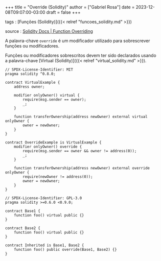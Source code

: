 +++
title = "Override (Solidity)"
author = ["Gabriel Rosa"]
date = 2023-12-08T09:07:00-03:00
draft = false
+++

tags
: [Funções (Solidity)]({{< relref "funcoes_solidity.md" >}})

source
: [Solidity Docs | Function Overriding](https://docs.soliditylang.org/en/latest/contracts.html#function-overriding)

A palavra-chave `override` é um modificador utilizado para sobrescrever funções ou modificadores.

Funções ou modificadores sobrescritos devem ter sido declarados usando a palavra-chave [Virtual (Solidity)]({{< relref "virtual_solidity.md" >}}).

```solidity
// SPDX-License-Identifier: MIT
pragma solidity ^0.8.0;

contract VirtualExample {
    address owner;

    modifier onlyOwner() virtual {
        require(msg.sender == owner);
        _;
    }

    function transferOwnership(address newOwner) external virtual onlyOwner {
        owner = newOwner;
    }
}

contract OverrideExample is VirtualExample {
    modifier onlyOwner() override {
        require(msg.sender == owner && owner != address(0));
        _;
    }

    function transferOwnership(address newOwner) external override onlyOwner {
        require(newOwner != address(0));
        owner = newOwner;
    }
}
```

```solidity
// SPDX-License-Identifier: GPL-3.0
pragma solidity >=0.6.0 <0.9.0;

contract Base1 {
    function foo() virtual public {}
}

contract Base2 {
    function foo() virtual public {}
}

contract Inherited is Base1, Base2 {
    function foo() public override(Base1, Base2) {}
}
```
